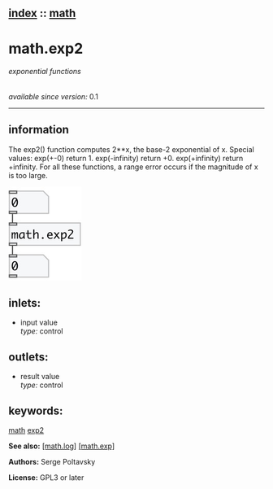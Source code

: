 [index](index.html) :: [math](category_math.html)
---

# math.exp2

###### exponential functions

*available since version:* 0.1

---


## information
The exp2() function computes 2**x, the base-2 exponential of x. Special values: exp(+-0) return 1. exp(-infinity) return +0. exp(+infinity) return +infinity. For all these functions, a range error occurs if the magnitude of x is too large.


[![example](../examples/img/math.exp2.jpg)](../examples/pd/math.exp2.pd)









## inlets:

* input value<br>
_type:_ control



## outlets:

* result value<br>
_type:_ control



## keywords:

[math](keywords/math.html)
[exp2](keywords/exp2.html)



**See also:**
[\[math.log\]](math.log.html)
[\[math.exp\]](math.exp.html)




**Authors:** Serge Poltavsky




**License:** GPL3 or later





